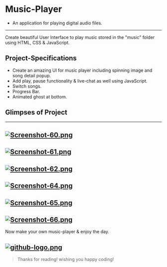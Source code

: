 # Music-Player
* An application for playing digital audio files.
---
Create beautiful User Interface to play music stored in the "music" folder using HTML, CSS & JavaScript.

## Project-Specifications 
* Create an amazing UI for music player including spinning image and song detail popup.
* Add play, pause functionality & live-chat as well using JavaScript.
* Switch songs.
* Progress Bar.
* Animated ghost at bottom.
## Glimpses of Project
---
[![Screenshot-60.png](https://i.postimg.cc/ZKBYG3q8/Screenshot-60.png)](https://postimg.cc/8jGVW7Mc)
---
[![Screenshot-61.png](https://i.postimg.cc/7Z144Nr2/Screenshot-61.png)](https://postimg.cc/nXLgYBzF)
---
[![Screenshot-62.png](https://i.postimg.cc/P5Hx1Jt1/Screenshot-62.png)](https://postimg.cc/nCdpJH9L)
---
[![Screenshot-64.png](https://i.postimg.cc/CKLx62n1/Screenshot-64.png)](https://postimg.cc/Jsv8sPqV)
---
[![Screenshot-65.png](https://i.postimg.cc/d1htJTBc/Screenshot-65.png)](https://postimg.cc/TLXX91Ft)
---
[![Screenshot-66.png](https://i.postimg.cc/NFTsHqSN/Screenshot-66.png)](https://postimg.cc/V0fQxTYM)
---

Now make your own music-player & enjoy the day.

[![github-logo.png](https://i.postimg.cc/jdCTfzPG/github-logo.png)](https://postimg.cc/HVGFD8S2)
---
> Thanks for reading! wishing you happy coding!

